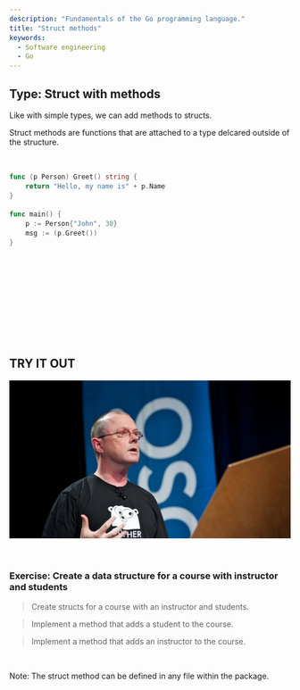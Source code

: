 ```yaml
---
description: "Fundamentals of the Go programming language."
title: "Struct methods"
keywords:
  - Software engineering
  - Go
---
```


## Type: Struct with methods

Like with simple types, we can add methods to structs.

Struct methods are functions that are attached to a type delcared outside of the structure.

</br>

```go
func (p Person) Greet() string {
    return "Hello, my name is" + p.Name
}

func main() {
    p := Person{"John", 30}
    msg := (p.Greet())
}
```

</br>
</br>
</br>
</br>
</br>
</br>
</br>
</br>
</br>

## TRY IT OUT

![Rob Pike](../../images/rob-pike.png)

</br>

### Exercise: Create a data structure for a course with instructor and students

> Create structs for a course with an instructor and students.

> Implement a method that adds a student to the course.

> Implement a method that adds an instructor to the course.

</br>

Note: The struct method can be defined in any file within the package.

</br>
</br>
